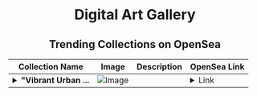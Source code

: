 <div align="center">

# Digital Art Gallery

## Trending Collections on OpenSea

| Collection Name                       | Image                                                                                     | Description                       | OpenSea Link                                                                                          |
|---------------------------------------|-------------------------------------------------------------------------------------------|-----------------------------------|--------------------------------------------------------------------------------------------------------|
| **<details><summary>"Vibrant Urban ...</summary>"Vibrant Urban Scene in Los Santos"</details>** | ![Image](https://i.seadn.io/s/raw/files/90ef69fc307823505886989082fcdc06.webp?w=500&auto=format?w=200&auto=format) |  | <details><summary>Link</summary>["Vibrant Urban Scene in Los Santos"](https://opensea.io/collection/vibrant-urban-scene-in-los-santos)</details> |

</div>